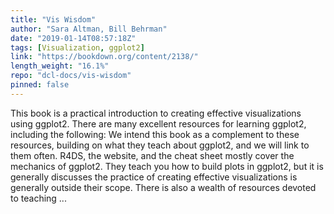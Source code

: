 ```yaml
---
title: "Vis Wisdom"
author: "Sara Altman, Bill Behrman"
date: "2019-01-14T08:57:18Z"
tags: [Visualization, ggplot2]
link: "https://bookdown.org/content/2138/"
length_weight: "16.1%"
repo: "dcl-docs/vis-wisdom"
pinned: false
---
```


This book is a practical introduction to creating effective visualizations using ggplot2. There are many excellent resources for learning ggplot2, including the following: We intend this book as a complement to these resources, building on what they teach about ggplot2, and we will link to them often. R4DS, the website, and the cheat sheet mostly cover the mechanics of ggplot2. They teach you how to build plots in ggplot2, but it is generally discusses the practice of creating effective visualizations is generally outside their scope. There is also a wealth of resources devoted to teaching ...
